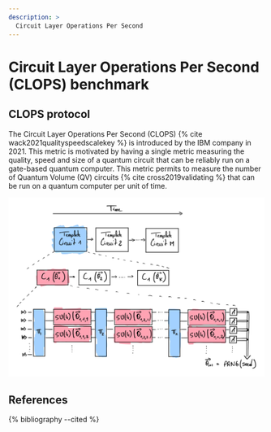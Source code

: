 ```yaml
---
description: >
  Circuit Layer Operations Per Second
---
```


# Circuit Layer Operations Per Second (CLOPS) benchmark


## CLOPS protocol
The Circuit Layer Operations Per Second (CLOPS) {% cite wack2021qualityspeedscalekey %} is introduced by the IBM company in 2021. This metric is motivated by having a single metric measuring the quality, speed and size of a quantum circuit that can be reliably run on a gate-based quantum computer. This metric permits to measure the number of Quantum Volume (QV) circuits {% cite cross2019validating %} that can be run on a quantum computer per unit of time.

<div class="center">
  <img src="/img/protocols/applications/clops.png" class="img_content" alt="Bars and Stripes data set with segmentation of images that are in/outside the set."/>
</div>






## References
{% bibliography --cited %}